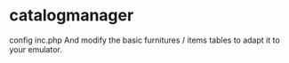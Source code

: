 # catalogmanager

config inc.php
And modify the basic furnitures / items tables to adapt it to your emulator.
